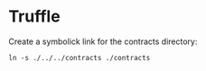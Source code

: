 # Truffle

Create a symbolick link for the contracts directory:

```shell
ln -s ./../../contracts ./contracts
```
